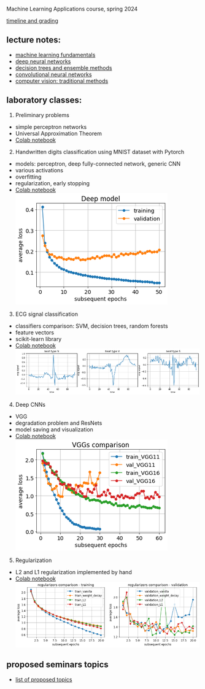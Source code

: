 Machine Learning Applications course, spring 2024

[timeline and grading](rules.pdf)

## lecture notes:
- [machine learning fundamentals](https://drive.google.com/file/d/1S1kyjETWWD8Ajgc_X_f6nRGsYXWa7g8P/view?usp=sharing)
- [deep neural networks](https://drive.google.com/file/d/1cNBT1Np76QPU1lcnMNaWRd_prHCJ8Re6/view?usp=sharing)
- [decision trees and ensemble methods](https://drive.google.com/file/d/1yXvrphpWBYCJ07F0NDYfk-KBtUtF1Pji/view?usp=sharing)
- [convolutional neural networks](https://drive.google.com/file/d/1MMwRDtjgv43sQ2_v9wZ9EqPUbJfUIPKJ/view?usp=sharing)
- [computer vision: traditional methods](https://drive.google.com/file/d/1kEe73ZhOLI28Nb5Fj54QynA4nolb0-yH/view?usp=sharing)

<!--
- [computer vision: deep-learning methods](https://drive.google.com/file/d/1wiWTQniLMvZVWVqxcSsoNdE57vneVf-2/view?usp=sharing)
- [recurrent neural networks](https://drive.google.com/file/d/1mBBBH6bfWt3gP_y3exfIHpnuVbi8x4QB/view?usp=sharing)
- [attention and transformers](https://drive.google.com/file/d/1PYARx84U70I_v-0UMalmJdrYfbtK9q6u/view?usp=sharing)
- [autoencoders and GANs](https://drive.google.com/file/d/1ub8-l1em4A22HCeephXdbNPEZCBJCw3Y/view?usp=sharing)
- [graph- and group-equivariant- neural networks](https://drive.google.com/file/d/1IAOaZSrGka6yIboazptO29aMYYnMy9Yw/view?usp=sharing)
- [self- and semi-supervised learning, synthetic data](https://drive.google.com/file/d/1e7cKVR90kfm1oT11cy9hlBknMmGt9XC4/view?usp=sharing)
-->


## laboratory classes:

1. Preliminary problems
- simple perceptron networks
- Universal Approximation Theorem
- [Colab notebook](https://colab.research.google.com/gist/jarek-pawlowski/18a24dcba8536ed4d1218c9a7bbd3eab/preliminary_problems.ipynb)
2. Handwritten digits classification using MNIST dataset with Pytorch
- models: perceptron, deep fully-connected network, generic CNN
- various activations
- overfitting
- regularization, early stopping
- [Colab notebook](https://colab.research.google.com/gist/jarek-pawlowski/a5177dbf879b7e1f6c0f1ec1f698a73e/mnist_in_3_flavours.ipynb)
![overfitted model](/Deep.png)
3. ECG signal classification
- classifiers comparison: SVM, decision trees, random forests
- feature vectors
- scikit-learn library
- [Colab notebook](https://colab.research.google.com/gist/jarek-pawlowski/a504de96d401a02556f0cea58f8fd21a/ecg_classification.ipynb)
![ecg arrhythimas](signals.png)
4. Deep CNNs
- VGG 
- degradation problem and ResNets
- model saving and visualization
- [Colab notebook](https://colab.research.google.com/gist/jarek-pawlowski/56f3f4c05d6bb54a2723edbf4109a678/advancedcnns.ipynb)
![example results for VGG](VGGs.png)
5. Regularization
- L2 and L1 regularization implemented by hand
- [Colab notebook](https://colab.research.google.com/gist/jarek-pawlowski/3ef2fb14caa3ade580d5cd3e23464c1b/regularization.ipynb)
![regularization results](regularization.png)

<!--
6. Augmentation in image processing, two separated tasks:
- take MNIST or CIFAR dataset, apply some simple geometric transformations (see e.g. [lecture](CV2.pdf)), and check if such dataset extending improves accuracy (take some CNN model from previous labs):
    * use simple transformations (e.g. flip, rotate, translate, scale) using [scikit-image](https://scikit-image.org/docs/dev/api/skimage.transform.html), or [open-cv](https://docs.opencv.org/4.x/da/d6e/tutorial_py_geometric_transformations.html)
    * or use [albumentations](https://github.com/albumentations-team/albumentations) library, demo: https://demo.albumentations.ai/
    > * example of combining *albumentations* with pytorch *Dataset* is presented [here](pytorch_albumentations.ipynb)
    * in case of MNIST verify if applying flips or rotations > 45 deg improve accuracy or not, why?
- play with one-shot style transfer that might be also used for images augmentation (e.g. see [here](https://www.nature.com/articles/s41598-022-09264-z)), understand the idea, and run some exemplary code on your own images
> * papers:
>   * [Gatys original paper](https://www.cv-foundation.org/openaccess/content_cvpr_2016/papers/Gatys_Image_Style_Transfer_CVPR_2016_paper.pdf)
>   * https://arxiv.org/pdf/1904.11617v1.pdf 
> * code:
>   * https://github.com/limingcv/Photorealistic-Style-Transfer 
>   * https://github.com/KushajveerSingh/Photorealistic-Style-Transfer

7. Transformer network
- self-attention mechanism
- and Transformer encoder implemented from scratch

[Colab notebook](simple_Transformer.ipynb)

![attention map](attention_head.png)

8. Convolutional GAN on MNIST
- generative adversarial network model: generator & discriminator 
- training GANs

[Colab notebook](GAN_on_MNIST.ipynb)

![example results for GAN model](generated_mnist.png)
-->


## proposed seminars topics
- [list of proposed topics](seminar_topics.pdf)

